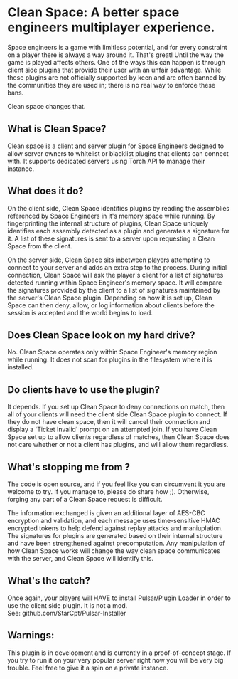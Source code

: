 # Clean Space: A better space engineers multiplayer experience.


Space engineers is a game with limitless potential, and for every constraint on a player there is always a way around it. 
That's great! Until the way the game is played affects others. One of the ways this can happen is through client side plugins
that provide their user with an unfair advantage. While these plugins are not officially supported by keen and are often
banned by the communities they are used in; there is no real way to enforce these bans.  

Clean space changes that.  

## What is Clean Space?

Clean space is a client and server plugin for Space Engineers designed to allow server owners to whitelist or blacklist plugins that clients can connect with. It supports dedicated servers using Torch API to manage their instance.

## What does it do?

On the client side, Clean Space identifies plugins by reading the assemblies referenced by Space Engineers in it's memory space while running. 
By fingerprinting the internal structure of plugins, Clean Space uniquely identifies each assembly detected as a plugin and generates a signature for it.
A list of these signatures is sent to a server upon requesting a Clean Space from the client.

On the server side, Clean Space sits inbetween players attempting to connect to your server and adds an extra step to the process. During initial connection,
Clean Space will ask the player's client for a list of signatures detected running within Space Engineer's memory space. It will compare the signatures provided by the client to
a list of signatures maintained by the server's Clean Space plugin. Depending on how it is set up, Clean Space can then deny, allow, or log information about clients before the session is accepted and the world begins to load.

## Does Clean Space look on my hard drive?

No. Clean Space operates only within Space Engineer's memory region while running. It does not scan for plugins in the filesystem where it is installed.

## Do clients have to use the plugin?

It depends. If you set up Clean Space to deny connections on match, then all of your clients will need the client side Clean Space plugin to connect. If they do not have clean space,
then it will cancel their connection and display a 'Ticket Invalid' prompt on an attempted join. If you have Clean Space set up to allow clients regardless of matches, then Clean Space does not care whether or not a client has plugins, and will allow them regardless. 

## What's stopping me from <X>?

The code is open source, and if you feel like you can circumvent it you are welcome to try. If you manage to, please do share how ;). Otherwise, forging any part of a Clean Space
request is difficult.  
  
The information exchanged is given an additional layer of AES-CBC encryption and validation, and each message uses time-sensitive HMAC encrypted tokens to help defend against replay attacks and maniuplation. 
The signatures for plugins are generated based on their internal structure and have been strengthened against precomputation. Any manipulation of how Clean Space works will change the way clean space communicates with the server, and Clean Space will identify this.

## What's the catch?

Once again, your players will HAVE to install Pulsar/Plugin Loader in order to use the client side plugin. It is not a mod.  
See: github.com/StarCpt/Pulsar-Installer 

## Warnings:

This plugin is in development and is currently in a proof-of-concept stage. If you try to run it on your very popular server right now you will be very big trouble. 
Feel free to give it a spin on a private instance.